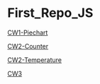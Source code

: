 # First_Repo_JS
[CW1-Piechart](https://caglasualtas.github.io/First_Repo_JS/Pasta%20Grafi%C4%9Fi%20cw1.png)

[CW2-Counter](https://caglasualtas.github.io/First_Repo_JS/Counter4.html)

[CW2-Temperature](https://caglasualtas.github.io/First_Repo_JS/Celcius.html)

[CW3](https://caglasualtas.github.io/First_Repo_JS/CW3.png)
